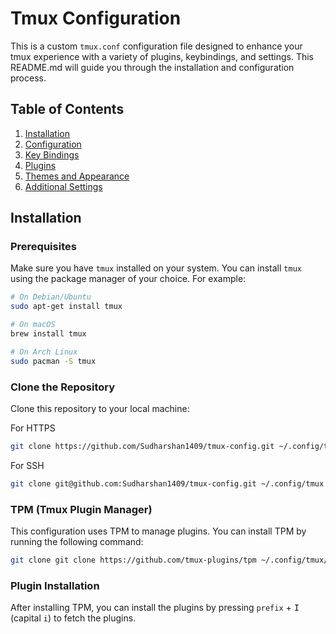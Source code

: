 # Tmux Configuration

This is a custom `tmux.conf` configuration file designed to enhance your tmux experience with a variety of plugins, keybindings, and settings. This README.md will guide you through the installation and configuration process.

## Table of Contents

1. [Installation](#installation)
2. [Configuration](#configuration)
3. [Key Bindings](#key-bindings)
4. [Plugins](#plugins)
5. [Themes and Appearance](#themes-and-appearance)
6. [Additional Settings](#additional-settings)

## Installation

### Prerequisites

Make sure you have `tmux` installed on your system. You can install `tmux` using the package manager of your choice. For example:

```sh
# On Debian/Ubuntu
sudo apt-get install tmux

# On macOS
brew install tmux

# On Arch Linux
sudo pacman -S tmux
```

### Clone the Repository

Clone this repository to your local machine:

For HTTPS

```sh
git clone https://github.com/Sudharshan1409/tmux-config.git ~/.config/tmux
```

For SSH

```sh
git clone git@github.com:Sudharshan1409/tmux-config.git ~/.config/tmux
```

### TPM (Tmux Plugin Manager)

This configuration uses TPM to manage plugins. You can install TPM by running the following command:

```sh
git clone git clone https://github.com/tmux-plugins/tpm ~/.config/tmux/plugins/tpm
```

### Plugin Installation

After installing TPM, you can install the plugins by pressing `prefix` + <kbd>I</kbd> (capital `i`) to fetch the plugins.
